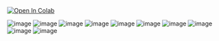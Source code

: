 <a href="https://colab.research.google.com/drive/1VP0up_IpgLmJjsLz741zVyqHCZfSrWvJ#scrollTo=7VJi9nK-tI0S">
  <img src="https://colab.research.google.com/assets/colab-badge.svg" alt="Open In Colab"/>
</a>

![image](https://user-images.githubusercontent.com/78222887/121400145-6d7ffa80-c981-11eb-9dde-5db979f217a2.png)
![image](https://user-images.githubusercontent.com/78222887/121400179-7a9ce980-c981-11eb-8d7c-8c9452725092.png)
![image](https://user-images.githubusercontent.com/78222887/121400232-8c7e8c80-c981-11eb-8106-c490a4c92e7b.png)
![image](https://user-images.githubusercontent.com/78222887/121400289-9dc79900-c981-11eb-90a7-a9ce476d558b.png)
![image](https://user-images.githubusercontent.com/78222887/121400325-a7e99780-c981-11eb-9cfd-f512a87700d0.png)
![image](https://user-images.githubusercontent.com/78222887/121400364-b46df000-c981-11eb-9b50-35936081be8f.png)
![image](https://user-images.githubusercontent.com/78222887/121400395-bcc62b00-c981-11eb-8781-2a30f5f5ea41.png)
![image](https://user-images.githubusercontent.com/78222887/121400446-ca7bb080-c981-11eb-8073-5fc10e637ba5.png)
![image](https://user-images.githubusercontent.com/78222887/121400479-d49daf00-c981-11eb-9772-9b2024551ea6.png)
![image](https://user-images.githubusercontent.com/78222887/121400500-dd8e8080-c981-11eb-8b06-fbad09985ba3.png)

